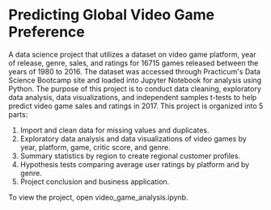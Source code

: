 # Predicting Global Video Game Preference

A data science project that utilizes a dataset on video game platform, year of release, genre, sales, and ratings for 16715 games released between the years of 1980 to 2016. The dataset was accessed through Practicum's Data Science Bootcamp site and loaded into Jupyter Notebook for analysis using Python. The purpose of this project is to conduct data cleaning, exploratory data analysis, data visualizations, and independent samples t-tests to help predict video game sales and ratings in 2017. This project is organized into 5 parts:

1. Import and clean data for missing values and duplicates.
2. Exploratory data analysis and data visualizations of video games by year, platform, game, critic score, and genre.
3. Summary statistics by region to create regional customer profiles.
4. Hypothesis tests comparing average user ratings by platform and by genre.
5. Project conclusion and business application.

To view the project, open video_game_analysis.ipynb.
